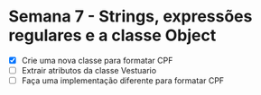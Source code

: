 # Semana 7 - Strings, expressões regulares e a classe Object
- [x]  Crie uma nova classe para formatar CPF
- [ ]  Extrair atributos da classe Vestuario
- [ ]  Faça uma implementação diferente para formatar CPF